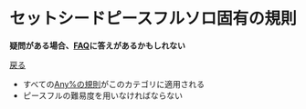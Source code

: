 # セットシードピースフルソロ固有の規則

**疑問がある場合、[FAQ](https://www.speedrun.com/mcbe/thread/vdv9t)に答えがあるかもしれない**

[戻る](../README.md)

* すべての[Any%の規則](../fullgame/any.md)がこのカテゴリに適用される
* ピースフルの難易度を用いなければならない
